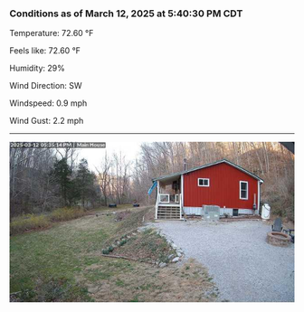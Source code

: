 ### Conditions as of March 12, 2025 at 5:40:30 PM CDT 

Temperature: 72.60 &deg;F

Feels like: 72.60 &deg;F

Humidity: 29%

Wind Direction: SW

Windspeed: 0.9 mph

Wind Gust: 2.2 mph

---

<img src="./images/latest.jpeg"/>

